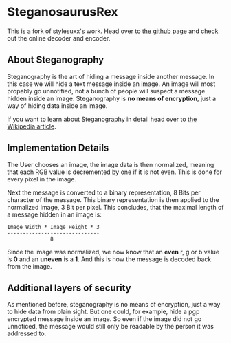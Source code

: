 # SteganosaurusRex

This is a fork of stylesuxx's work.
Head over to [the github page](http://steganosaurusrex.github.io) and check out the online decoder and encoder.

## About Steganography

Steganography is the art of hiding a message inside another message. In this case we will hide a text message inside an image.
An image will most propably go unnotified, not a bunch of people will suspect a message hidden inside an image.
Steganography is **no means of encryption**, just a way of hiding data inside an image.

If you want to learn about Steganography in detail head over to [the Wikipedia article](http://en.wikipedia.org/wiki/Steganography).

## Implementation Details

The User chooses an image, the image data is then normalized, meaning that each RGB value is decremented by one if it is not even. 
This is done for every pixel in the image.

Next the message is converted to a binary representation, 8 Bits per character of the message. This binary representation 
is then applied to the normalized image, 3 Bit per pixel. This concludes, that the maximal length of a message hidden in 
an image is:

    Image Width * Image Height * 3
    ------------------------------
                  8

Since the image was normalized, we now know that an **even** r, g or b value is **0** and an **uneven** is a **1**. And this is how the
 message is decoded back from the image.

## Additional layers of security

As mentioned before, steganography is no means of encryption, just a way to hide data from plain sight. But one could, for example,
hide a pgp encrypted message inside an image. So even if the image did not go unnoticed, the message would still only 
be readable by the person it was addressed to.
